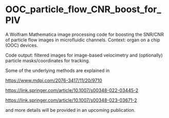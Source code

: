 # OOC_particle_flow_CNR_boost_for_PIV
A Wolfram Mathematica image processing code for boosting the SNR/CNR of particle flow images in microfluidic channels. Context: organ on a chip (OOC) devices.

Code output: filtered images for image-based velocimetry and (optionally) particle masks/coordinates for tracking.

Some of the underlying methods are explained in

https://www.mdpi.com/2076-3417/11/20/9710

https://link.springer.com/article/10.1007/s00348-022-03445-2

https://link.springer.com/article/10.1007/s00348-023-03671-2

and more details will be provided in an upcoming publication.
